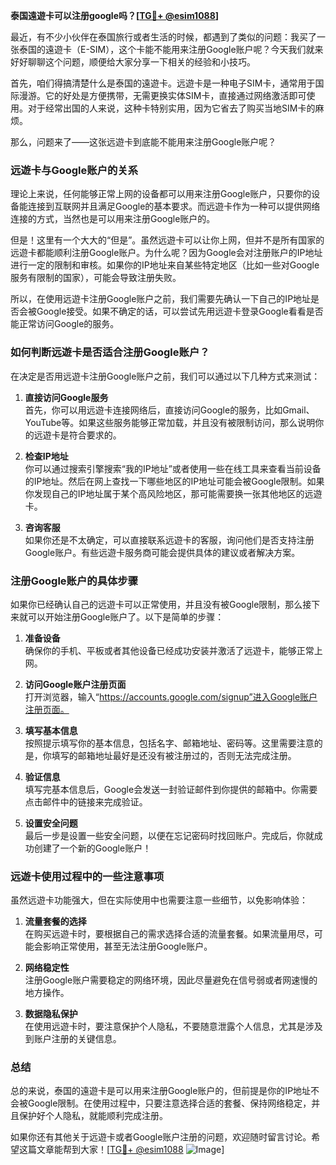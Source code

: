 **泰国遠遊卡可以注册google吗？[[TG💪+ @esim1088](https://t.me/s/esim1088)]**

最近，有不少小伙伴在泰国旅行或者生活的时候，都遇到了类似的问题：我买了一张泰国的遠遊卡（E-SIM），这个卡能不能用来注册Google账户呢？今天我们就来好好聊聊这个问题，顺便给大家分享一下相关的经验和小技巧。

首先，咱们得搞清楚什么是泰国的遠遊卡。远遊卡是一种电子SIM卡，通常用于国际漫游。它的好处是方便携带，无需更换实体SIM卡，直接通过网络激活即可使用。对于经常出国的人来说，这种卡特别实用，因为它省去了购买当地SIM卡的麻烦。

那么，问题来了——这张远遊卡到底能不能用来注册Google账户呢？

### **远遊卡与Google账户的关系**

理论上来说，任何能够正常上网的设备都可以用来注册Google账户，只要你的设备能连接到互联网并且满足Google的基本要求。而远遊卡作为一种可以提供网络连接的方式，当然也是可以用来注册Google账户的。

但是！这里有一个大大的“但是”。虽然远遊卡可以让你上网，但并不是所有国家的远遊卡都能顺利注册Google账户。为什么呢？因为Google会对注册账户的IP地址进行一定的限制和审核。如果你的IP地址来自某些特定地区（比如一些对Google服务有限制的国家），可能会导致注册失败。

所以，在使用远遊卡注册Google账户之前，我们需要先确认一下自己的IP地址是否会被Google接受。如果不确定的话，可以尝试先用远遊卡登录Google看看是否能正常访问Google的服务。

### **如何判断远遊卡是否适合注册Google账户？**

在决定是否用远遊卡注册Google账户之前，我们可以通过以下几种方式来测试：

1. **直接访问Google服务**  
   首先，你可以用远遊卡连接网络后，直接访问Google的服务，比如Gmail、YouTube等。如果这些服务能够正常加载，并且没有被限制访问，那么说明你的远遊卡是符合要求的。

2. **检查IP地址**  
   你可以通过搜索引擎搜索“我的IP地址”或者使用一些在线工具来查看当前设备的IP地址。然后在网上查找一下哪些地区的IP地址可能会被Google限制。如果你发现自己的IP地址属于某个高风险地区，那可能需要换一张其他地区的远遊卡。

3. **咨询客服**  
   如果你还是不太确定，可以直接联系远遊卡的客服，询问他们是否支持注册Google账户。有些远遊卡服务商可能会提供具体的建议或者解决方案。

### **注册Google账户的具体步骤**

如果你已经确认自己的远遊卡可以正常使用，并且没有被Google限制，那么接下来就可以开始注册Google账户了。以下是简单的步骤：

1. **准备设备**  
   确保你的手机、平板或者其他设备已经成功安装并激活了远遊卡，能够正常上网。

2. **访问Google账户注册页面**  
   打开浏览器，输入“https://accounts.google.com/signup”进入Google账户注册页面。

3. **填写基本信息**  
   按照提示填写你的基本信息，包括名字、邮箱地址、密码等。这里需要注意的是，你填写的邮箱地址最好是还没有被注册过的，否则无法完成注册。

4. **验证信息**  
   填写完基本信息后，Google会发送一封验证邮件到你提供的邮箱中。你需要点击邮件中的链接来完成验证。

5. **设置安全问题**  
   最后一步是设置一些安全问题，以便在忘记密码时找回账户。完成后，你就成功创建了一个新的Google账户！

### **远遊卡使用过程中的一些注意事项**

虽然远遊卡功能强大，但在实际使用中也需要注意一些细节，以免影响体验：

1. **流量套餐的选择**  
   在购买远遊卡时，要根据自己的需求选择合适的流量套餐。如果流量用尽，可能会影响正常使用，甚至无法注册Google账户。

2. **网络稳定性**  
   注册Google账户需要稳定的网络环境，因此尽量避免在信号弱或者网速慢的地方操作。

3. **数据隐私保护**  
   在使用远遊卡时，要注意保护个人隐私，不要随意泄露个人信息，尤其是涉及到账户注册的关键信息。

### **总结**

总的来说，泰国的遠遊卡是可以用来注册Google账户的，但前提是你的IP地址不会被Google限制。在使用过程中，只要注意选择合适的套餐、保持网络稳定，并且保护好个人隐私，就能顺利完成注册。

如果你还有其他关于远遊卡或者Google账户注册的问题，欢迎随时留言讨论。希望这篇文章能帮到大家！[[TG💪+ @esim1088](https://t.me/s/esim1088) ![Image](https://i.postimg.cc/4NQfJmqS/Snipaste-2025-05-13-00-14-12.png)]